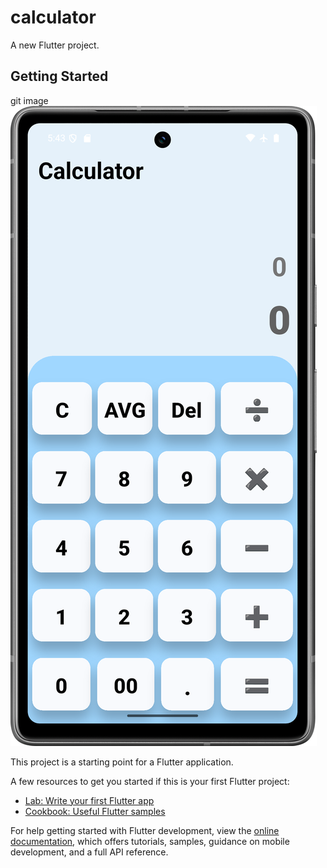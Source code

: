 # calculator

A new Flutter project.

## Getting Started
git image
![image alt](https://github.com/likhonahamedla/Simple-Calculator/blob/4116a9dd444a1f348111b0c56b6f413f2931a54d/screenShots/Screenshot_20251015_174342.png)

This project is a starting point for a Flutter application.

A few resources to get you started if this is your first Flutter project:

- [Lab: Write your first Flutter app](https://docs.flutter.dev/get-started/codelab)
- [Cookbook: Useful Flutter samples](https://docs.flutter.dev/cookbook)

For help getting started with Flutter development, view the
[online documentation](https://docs.flutter.dev/), which offers tutorials,
samples, guidance on mobile development, and a full API reference.
